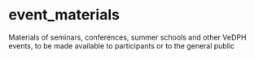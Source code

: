 # event_materials
Materials of seminars, conferences, summer schools and other VeDPH events, to be made available to participants or to the general public
